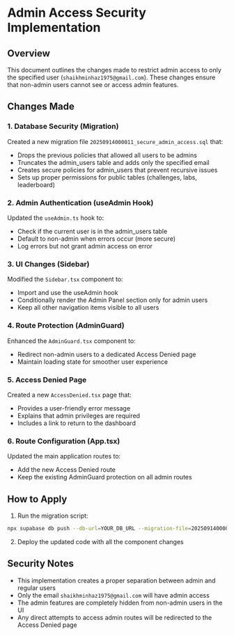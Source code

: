 # Admin Access Security Implementation

## Overview

This document outlines the changes made to restrict admin access to only the specified user (`shaikhminhaz1975@gmail.com`). These changes ensure that non-admin users cannot see or access admin features.

## Changes Made

### 1. Database Security (Migration)

Created a new migration file `20250914000011_secure_admin_access.sql` that:

- Drops the previous policies that allowed all users to be admins
- Truncates the admin_users table and adds only the specified email
- Creates secure policies for admin_users that prevent recursive issues
- Sets up proper permissions for public tables (challenges, labs, leaderboard)

### 2. Admin Authentication (useAdmin Hook)

Updated the `useAdmin.ts` hook to:

- Check if the current user is in the admin_users table
- Default to non-admin when errors occur (more secure)
- Log errors but not grant admin access on error

### 3. UI Changes (Sidebar)

Modified the `Sidebar.tsx` component to:

- Import and use the useAdmin hook
- Conditionally render the Admin Panel section only for admin users
- Keep all other navigation items visible to all users

### 4. Route Protection (AdminGuard)

Enhanced the `AdminGuard.tsx` component to:

- Redirect non-admin users to a dedicated Access Denied page
- Maintain loading state for smoother user experience

### 5. Access Denied Page

Created a new `AccessDenied.tsx` page that:

- Provides a user-friendly error message
- Explains that admin privileges are required
- Includes a link to return to the dashboard

### 6. Route Configuration (App.tsx)

Updated the main application routes to:

- Add the new Access Denied route
- Keep the existing AdminGuard protection on all admin routes

## How to Apply

1. Run the migration script:
```bash
npx supabase db push --db-url=YOUR_DB_URL --migration-file=20250914000011_secure_admin_access.sql
```

2. Deploy the updated code with all the component changes

## Security Notes

- This implementation creates a proper separation between admin and regular users
- Only the email `shaikhminhaz1975@gmail.com` will have admin access
- The admin features are completely hidden from non-admin users in the UI
- Any direct attempts to access admin routes will be redirected to the Access Denied page
